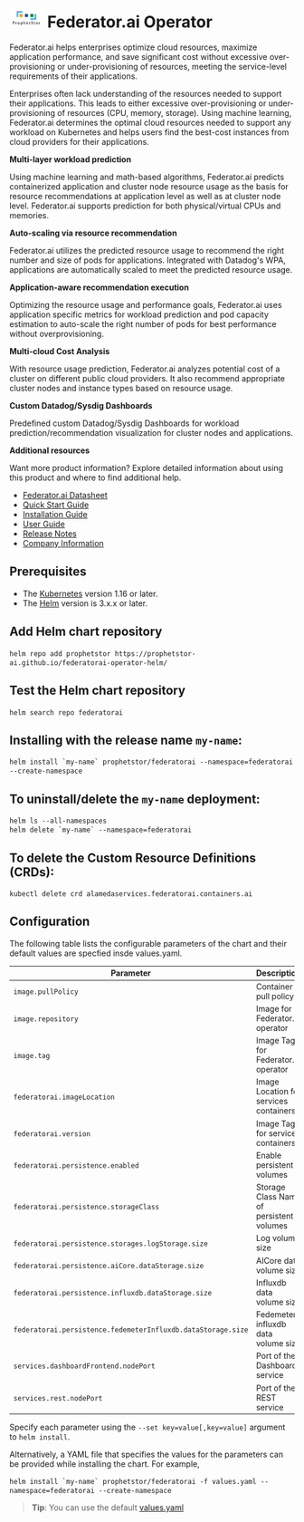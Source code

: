# <img src="https://raw.githubusercontent.com/prophetstor-ai/public/master/images/logo.png" width=60/> Federator.ai Operator
Federator.ai helps enterprises optimize cloud resources, maximize application performance, and save significant cost without excessive over-provisioning or under-provisioning of resources, meeting the service-level requirements of their applications.

Enterprises often lack understanding of the resources needed to support their applications. This leads to either excessive over-provisioning or under-provisioning of resources (CPU, memory, storage). Using machine learning, Federator.ai determines the optimal cloud resources needed to support any workload on Kubernetes and helps users find the best-cost instances from cloud providers for their applications.


**Multi-layer workload prediction**

Using machine learning and math-based algorithms, Federator.ai predicts containerized application and cluster node resource usage as the basis for resource recommendations at application level as well as at cluster node level. Federator.ai supports prediction for both physical/virtual CPUs and memories.


**Auto-scaling via resource recommendation**

Federator.ai utilizes the predicted resource usage to recommend the right number and size of pods for applications. Integrated with Datadog's WPA, applications are automatically scaled to meet the predicted resource usage.


**Application-aware recommendation execution**

Optimizing the resource usage and performance goals, Federator.ai uses application specific metrics for workload prediction and pod capacity estimation to auto-scale the right number of pods for best performance without overprovisioning.


**Multi-cloud Cost Analysis**

With resource usage prediction, Federator.ai analyzes potential cost of a cluster on different public cloud providers. It also recommend appropriate cluster nodes and instance types based on resource usage.


**Custom Datadog/Sysdig Dashboards**

Predefined custom Datadog/Sysdig Dashboards for workload prediction/recommendation visualization for cluster nodes and applications.


**Additional resources**

Want more product information? Explore detailed information about using this product and where to find additional help.

* [Federator.ai Datasheet](https://prophetstor.com/wp-content/uploads/datasheets/Federator.ai.pdf)
* [Quick Start Guide](https://prophetstor.com/wp-content/uploads/documentation/Federator.ai/Latest%20Version/ProphetStor%20Federator.ai%20Quick%20Installation%20Guide.pdf)
* [Installation Guide](https://prophetstor.com/wp-content/uploads/2021/08/ProphetStor-Federator.ai-v4.7.0-Installation-Guide-v1.0.pdf)
* [User Guide](https://prophetstor.com/wp-content/uploads/2021/08/Federator.ai-4.7.0-User-Guide.pdf)
* [Release Notes](https://prophetstor.com/wp-content/uploads/2021/08/Federator.ai-4.7.0-Release-Notes.pdf)
* [Company Information](https://www.prophetstor.com/)

## Prerequisites
-  The [Kubernetes](https://kubernetes.io/) version 1.16 or later.
-  The [Helm](https://helm.sh/) version is 3.x.x or later.

## Add Helm chart repository
```
helm repo add prophetstor https://prophetstor-ai.github.io/federatorai-operator-helm/
```

## Test the Helm chart repository
```
helm search repo federatorai
```

## Installing with the release name `my-name`:
```
helm install `my-name` prophetstor/federatorai --namespace=federatorai --create-namespace
```

## To uninstall/delete the `my-name` deployment:
```
helm ls --all-namespaces
helm delete `my-name` --namespace=federatorai
```

## To delete the Custom Resource Definitions (CRDs):
```
kubectl delete crd alamedaservices.federatorai.containers.ai
```


## Configuration

The following table lists the configurable parameters of the chart and their default values are specfied insde values.yaml.

| Parameter                                                      | Description                                   |
| -------------------------------------------------------------- | --------------------------------------------- |
| `image.pullPolicy`                                             | Container pull policy                         |
| `image.repository`                                             | Image for Federator.ai operator               |
| `image.tag`                                                    | Image Tag for Federator.ai operator           |
| `federatorai.imageLocation`                                    | Image Location for services containers        |
| `federatorai.version`                                          | Image Tag for services containers             |
| `federatorai.persistence.enabled`                              | Enable persistent volumes                     |
| `federatorai.persistence.storageClass`                         | Storage Class Name of persistent volumes      |
| `federatorai.persistence.storages.logStorage.size`             | Log volume size                               |
| `federatorai.persistence.aiCore.dataStorage.size`              | AICore data volume size                       |
| `federatorai.persistence.influxdb.dataStorage.size`            | Influxdb data volume size                     |
| `federatorai.persistence.fedemeterInfluxdb.dataStorage.size`   | Fedemeter influxdb data volume size           |
| `services.dashboardFrontend.nodePort`                          | Port of the Dashboard service                 |
| `services.rest.nodePort`                                       | Port of the REST service                      |

Specify each parameter using the `--set key=value[,key=value]` argument to `helm install`.

Alternatively, a YAML file that specifies the values for the parameters can be provided while installing the chart. For example,

```shell
helm install `my-name` prophetstor/federatorai -f values.yaml --namespace=federatorai --create-namespace
```

> **Tip**: You can use the default [values.yaml](values.yaml)
